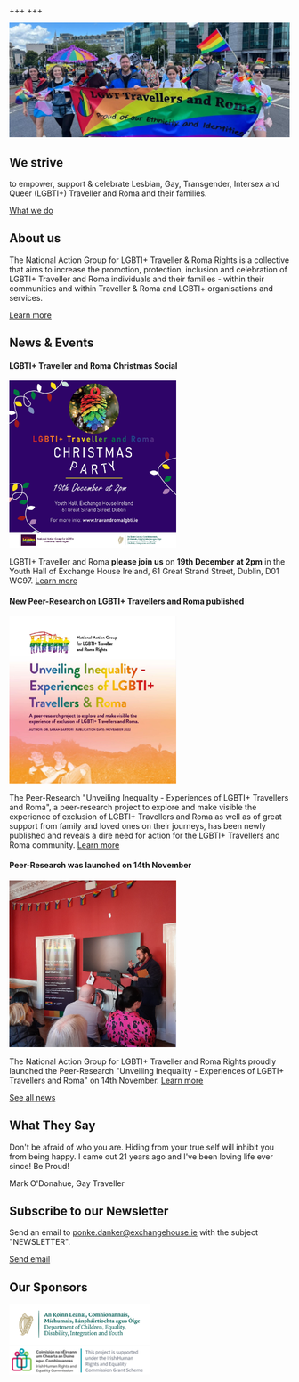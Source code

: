 +++
+++

<div class="hero-block">

<img src="/pride-2022.jpg">

<div class="hero-block__text">

<h2>We strive</h2>

to empower, support & celebrate Lesbian, Gay, Transgender, Intersex and Queer (LGBTI+) Traveller and Roma and their families.

<a class="button button--white" href="/what-we-do">What we do</a>

</div>
</div>

## About us

<div class="narrow-side-column">
<div>
The National Action Group for LGBTI+ Traveller & Roma Rights is a collective that aims to increase the promotion, protection, inclusion and celebration of LGBTI+ Traveller and Roma individuals and their families - within their communities and within Traveller & Roma and LGBTI+ organisations and services.
</div>

<a class="button button--green" href="/about">Learn more</a>
</div>


## News & Events

#### LGBTI+ Traveller and Roma Christmas Social
<img src="/Christmas-social-ad.jpg" width=300>

LGBTI+ Traveller and Roma **please join us** on **19th December at 2pm** in the Youth Hall of Exchange House Ireland, 61 Great Strand Street, Dublin, D01 WC97. [Learn more](/news)

#### New Peer-Research on LGBTI+ Travellers and Roma published
<img src="/report-picture-square.jpeg" width=300/>

The Peer-Research "Unveiling Inequality - Experiences of LGBTI+ Travellers and Roma", a peer-research project to explore and make visible the experience of exclusion of LGBTI+ Travellers and Roma as well as of great support from family and loved ones on their journeys, has been newly published and reveals a dire need for action for the LGBTI+ Travellers and Roma community. [Learn more](/what-we-do/research) 


#### Peer-Research was launched on 14th November
<img src="/launch-oein.jpg" width=300/>

The National Action Group for LGBTI+ Traveller and Roma Rights proudly launched  the Peer-Research "Unveiling Inequality - Experiences of LGBTI+ Travellers and Roma" on 14th November. [Learn more](/news)

<a class="button button--blue" href="/news">See all news</a>

## What They Say

<p class="quote">
Don't be afraid of who you are. Hiding from your true self will inhibit you from being happy. I came out 21 years ago and I've been loving life ever since! Be Proud!
</p>

<p class="quote-author">
Mark O'Donahue, Gay Traveller
</p>

<div class="color-box color-box--green">

## Subscribe to our Newsletter

<div class="narrow-side-column ">

Send an email to [ponke.danker@exchangehouse.ie](mailto:ponke.danker@exchangehouse.ie) with the subject "NEWSLETTER".

<a class="button button--white" href="mailto:ponke.danker@exchangehouse.ie?subject=Newsletter&body=Please subscribe me to the action group newsletter.">Send email</a>

</div>

</div>

## Our Sponsors

<img src="/dcediy-logo.png" width=50%/>

<img src="/iherc-logo.png" width=50%/>